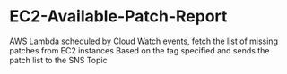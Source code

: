 # EC2-Available-Patch-Report
AWS Lambda scheduled by Cloud Watch events, fetch the list of missing patches from EC2 instances   Based on the tag specified and sends the patch list to the SNS Topic

